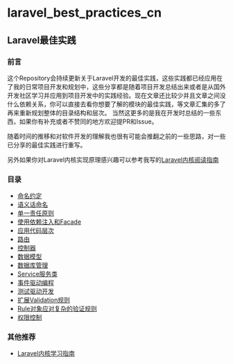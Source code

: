 # laravel_best_practices_cn

## Laravel最佳实践

### 前言
这个Repository会持续更新关于Laravel开发的最佳实践，这些实践都已经应用在了我的日常项目开发和规划中，这些分享都是随着项目开发总结出来或者是从国外开发社区学习并应用到项目开发中的实践经验。现在文章还比较少并且文章之间没什么依赖关系，你可以直接去看你想要了解的模块的最佳实践，等文章汇集的多了再来重新规划整体的目录结构和层次。 当然这更多的是我在开发时总结的一些东西，如果你有补充或者不赞同的地方欢迎提PR和Issue。 

随着时间的推移和对软件开发的理解我也很有可能会推翻之前的一些思路，对一些已分享的最佳实践进行重写。

另外如果你对Laravel内核实现原理感兴趣可以参考我写的[Laravel内核阅读指南](https://github.com/kevinyan815/Learning_Laravel_Kernel)

### 目录

- [命名约定](https://github.com/kevinyan815/laravel_best_practices_cn/blob/master/src/CodeConvention/NamingConvention.md)
- [语义话命名](https://github.com/kevinyan815/laravel_best_practices_cn/blob/master/src/CodeConvention/Semantics.md)
- [单一责任原则](https://github.com/kevinyan815/laravel_best_practices_cn/blob/master/src/CodeConvention/SingleResponsibility.md)
- [使用依赖注入和Facade](https://github.com/kevinyan815/laravel_best_practices_cn/blob/master/src/CodeConvention/IOCandFacade.md)
- [应用代码层次](https://github.com/kevinyan815/laravel_best_practices_cn/blob/master/src/CodeConvention/CodeLayer.md)
- [路由](https://github.com/kevinyan815/laravel_best_practices_cn/blob/master/src/CodeConvention/Route.md)
- [控制器](https://github.com/kevinyan815/laravel_best_practices_cn/blob/master/src/CodeConvention/Controller.md)
- [数据模型](https://github.com/kevinyan815/laravel_best_practices_cn/blob/master/src/CodeConvention/Model.md)
- [数据库管理](https://github.com/kevinyan815/laravel_best_practices_cn/blob/master/src/CodeConvention/DatabaseManage.md)
- [Service服务类](https://github.com/kevinyan815/laravel_best_practices_cn/blob/master/src/CodeConvention/Service.md)
- [事件驱动编程](https://github.com/kevinyan815/laravel_best_practices_cn/blob/master/src/CodeConvention/EDP.md)
- [测试驱动开发](https://github.com/kevinyan815/laravel_best_practices_cn/blob/master/src/CodeConvention/TDD.md)
- [扩展Validation规则](https://github.com/kevinyan815/laravel_best_practices_cn/blob/master/src/CodeConvention/ExtendValidationRules.md)
- [Rule对象应对复杂的验证规则](https://github.com/kevinyan815/laravel_best_practices_cn/blob/master/src/CodeConvention/UseRuleObject.md)
- [权限控制](https://github.com/kevinyan815/laravel_best_practices_cn/blob/master/src/CodeConvention/PermissonOrPolicy.md)

### 其他推荐

- [Laravel内核学习指南](https://github.com/kevinyan815/Learning_Laravel_Kernel)
